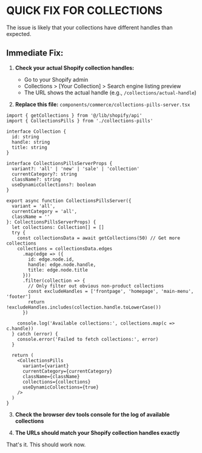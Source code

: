 # QUICK FIX FOR COLLECTIONS

The issue is likely that your collections have different handles than expected.

## Immediate Fix:

1. **Check your actual Shopify collection handles:**
   - Go to your Shopify admin
   - Collections > [Your Collection] > Search engine listing preview
   - The URL shows the actual handle (e.g., `/collections/actual-handle`)

2. **Replace this file:** `components/commerce/collections-pills-server.tsx`

```tsx
import { getCollections } from '@/lib/shopify/api'
import { CollectionsPills } from './collections-pills'

interface Collection {
  id: string
  handle: string
  title: string
}

interface CollectionsPillsServerProps {
  variant?: 'all' | 'new' | 'sale' | 'collection'
  currentCategory?: string
  className?: string
  useDynamicCollections?: boolean
}

export async function CollectionsPillsServer({
  variant = 'all',
  currentCategory = 'all',
  className = ''
}: CollectionsPillsServerProps) {
  let collections: Collection[] = []
  try {
    const collectionsData = await getCollections(50) // Get more collections
    collections = collectionsData.edges
      .map(edge => ({
        id: edge.node.id,
        handle: edge.node.handle,
        title: edge.node.title
      }))
      .filter(collection => {
        // Only filter out obvious non-product collections
        const excludeHandles = ['frontpage', 'homepage', 'main-menu', 'footer']
        return !excludeHandles.includes(collection.handle.toLowerCase())
      })
    
    console.log('Available collections:', collections.map(c => c.handle))
  } catch (error) {
    console.error('Failed to fetch collections:', error)
  }

  return (
    <CollectionsPills
      variant={variant}
      currentCategory={currentCategory}
      className={className}
      collections={collections}
      useDynamicCollections={true}
    />
  )
}
```

3. **Check the browser dev tools console for the log of available collections**

4. **The URLs should match your Shopify collection handles exactly**

That's it. This should work now.